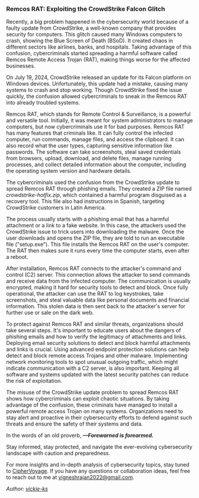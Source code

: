 ### Remcos RAT: Exploiting the CrowdStrike Falcon Glitch
<div id="copyUrl"></div>

Recently, a big problem happened in the cybersecurity world because of a faulty update from CrowdStrike, a well-known company that provides security for computers. This glitch caused many Windows computers to crash, showing the Blue Screen of Death (BSoD). It created chaos in different sectors like airlines, banks, and hospitals. Taking advantage of this confusion, cybercriminals started spreading a harmful software called Remcos Remote Access Trojan (RAT), making things worse for the affected businesses.

On July 19, 2024, CrowdStrike released an update for its Falcon platform on Windows devices. Unfortunately, this update had a mistake, causing many systems to crash and stop working. Though CrowdStrike fixed the issue quickly, the confusion allowed cybercriminals to sneak in the Remcos RAT into already troubled systems.

Remcos RAT, which stands for Remote Control & Surveillance, is a powerful and versatile tool. Initially, it was meant for system administrators to manage computers, but now cybercriminals use it for bad purposes. Remcos RAT has many features that criminals like. It can fully control the infected computer, run commands, manage files, and access the clipboard. It can also record what the user types, capturing sensitive information like passwords. The software can take screenshots, steal saved credentials from browsers, upload, download, and delete files, manage running processes, and collect detailed information about the computer, including the operating system version and hardware details.

The cybercriminals used the confusion from the CrowdStrike update to spread Remcos RAT through phishing emails. They created a ZIP file named *crowdstrike-hotfix.zip*, which contained a harmful program disguised as a recovery tool. This file also had instructions in Spanish, targeting CrowdStrike customers in Latin America.

The process usually starts with a phishing email that has a harmful attachment or a link to a fake website. In this case, the attackers used the CrowdStrike issue to trick users into downloading the malware. Once the user downloads and opens the ZIP file, they are told to run an executable file ("setup.exe"). This file installs the Remcos RAT on the user's computer. The RAT then makes sure it runs every time the computer starts, even after a reboot.

After installation, Remcos RAT connects to the attacker's command and control (C2) server. This connection allows the attacker to send commands and receive data from the infected computer. The communication is usually encrypted, making it hard for security tools to detect and block. Once fully operational, the attacker can use the RAT to log keystrokes, take screenshots, and steal valuable data like personal documents and financial information. This stolen data is then sent back to the attacker's server for further use or sale on the dark web.

To protect against Remcos RAT and similar threats, organizations should take several steps. It's important to educate users about the dangers of phishing emails and how to verify the legitimacy of attachments and links. Deploying email security solutions to detect and block harmful attachments and links is crucial. Using advanced endpoint protection solutions can help detect and block remote access Trojans and other malware. Implementing network monitoring tools to spot unusual outgoing traffic, which might indicate communication with a C2 server, is also important. Keeping all software and systems updated with the latest security patches can reduce the risk of exploitation.

The misuse of the CrowdStrike update problem to spread Remcos RAT shows how cybercriminals can exploit chaotic situations. By taking advantage of the confusion, these criminals have managed to install a powerful remote access Trojan on many systems. Organizations need to stay alert and proactive in their cybersecurity efforts to defend against such threats and ensure the safety of their systems and data.

In the words of an old proverb, ***&mdash;Forewarned is forearmed.***

Stay informed, stay protected, and navigate the ever-evolving cybersecurity landscape with caution and preparedness.

For more insights and in-depth analysis of cybersecurity topics, stay tuned to [CipherVoyage](https://vickie-ks.github.io/CipherVoyage/). If you have any questions or collaboration ideas, feel free to reach out to me at [vigneshrajan2022@gmail.com](mailto:vigneshrajan2022@gmail.com).

*Author: <a href="https://github.com/vickie-ks" target="_blank">vickie-ks</a>*